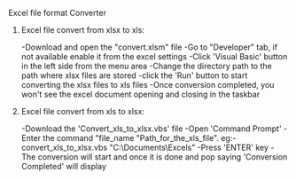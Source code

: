 Excel file format Converter



1) Excel file convert from xlsx to xls:

	-Download and open the "convert.xlsm" file
	-Go to "Developer" tab, if not available enable it from the excel settings
	-Click 'Visual Basic' button in the left side from the menu area
	-Change the directory path to the path where xlsx files are stored
	-click the 'Run' button to start converting the xlsx files to xls files
	-Once conversion completed, you won't see the excel document opening and closing in the taskbar


2) Excel file convert from xls to xlsx:

	-Download the 'Convert_xls_to_xlsx.vbs' file
	-Open 'Command Prompt' 
	-Enter the command "file_name "Path_for_the_xls_file". eg:- convert_xls_to_xlsx.vbs "C:\Documents\Excels\"
	-Press 'ENTER' key
	-The conversion will start and once it is done and pop saying 'Conversion Completed' will display


